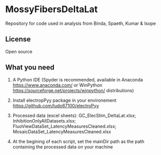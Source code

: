 # MossyFibersDeltaLat
Repository for code used in analysis from Binda, Spaeth, Kumar &amp; Isope

## License 
Open source 

## What you need
1. A Python IDE (Spyder is recommended, available in Anaconda https://www.anaconda.com/ or WinPython https://sourceforge.net/projects/winpython/ distributions)  

2. Install electropPyy package in your environement https://github.com/ludo67100/electroPyy

3. Processed data (excel sheets): 
  GC_ElecStim_DeltaLat.xlsx; 
  InhibitionOnlyAllDatasets.xlsx; 
  FluoViewDataSet_LatencyMeasuresCleaned.xlsx; 
  MosaicDataSet_LatencyMeasuresCleaned.xlsx
  
 4. At the begining of each script, set the mainDir path as the path containing the processed data on your machine 

